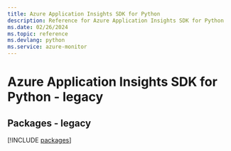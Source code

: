 ```yaml
---
title: Azure Application Insights SDK for Python
description: Reference for Azure Application Insights SDK for Python
ms.date: 02/26/2024
ms.topic: reference
ms.devlang: python
ms.service: azure-monitor
---
```

# Azure Application Insights SDK for Python - legacy
## Packages - legacy
[!INCLUDE [packages](application-insights-index.md)]
